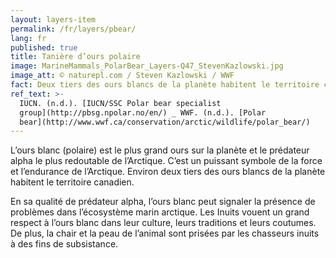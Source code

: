 ```yaml
---
layout: layers-item
permalink: /fr/layers/pbear/
lang: fr
published: true
title: Tanière d’ours polaire
image: MarineMammals_PolarBear_Layers-Q47_StevenKazlowski.jpg
image_att: © naturepl.com / Steven Kazlowski / WWF
fact: Deux tiers des ours blancs de la planète habitent le territoire canadien
ref_text: >-
  IUCN. (n.d.). [IUCN/SSC Polar bear specialist
  group](http://pbsg.npolar.no/en/) _ WWF. (n.d.). [Polar
  bear](http://www.wwf.ca/conservation/arctic/wildlife/polar_bear/)
---
```

L’ours blanc (polaire) est le plus grand ours sur la planète et le prédateur alpha le plus redoutable de l’Arctique. C’est un puissant symbole de la force et l’endurance de l’Arctique. Environ deux tiers des ours blancs de la planète habitent le territoire canadien. 

En sa qualité de prédateur alpha, l’ours blanc peut signaler la présence de problèmes dans l’écosystème marin arctique. Les Inuits vouent un grand respect à l’ours blanc dans leur culture, leurs traditions et leurs coutumes. De plus, la chair et la peau de l’animal sont prisées par les chasseurs inuits à des fins de subsistance.
